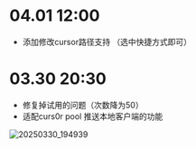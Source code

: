 # 04.01 12:00
- 添加修改cursor路径支持 （选中快捷方式即可）

# 03.30 20:30
- 修复掉试用的问题（次数降为50）
- 适配curs0r pool 推送本地客户端的功能

![20250330_194939](https://github.com/user-attachments/assets/83e67f2f-9b7a-4f7f-9761-c3ec4c7d5734)


